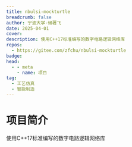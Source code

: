 ```yaml
---
title: nbulsi-mockturtle
breadcrumb: false
author: 宁波大学-储著飞
date: 2025-04-01
cover: 
description: 使用C++17标准编写的数字电路逻辑网络库
repos:
  - https://gitee.com/zfchu/nbulsi-mockturtle
badge: 
head:
  - - meta
    - name: 项目
tag:
  - 工艺仿真
  - 智能制造
---
```




# 项目简介
使用C++17标准编写的数字电路逻辑网络库
